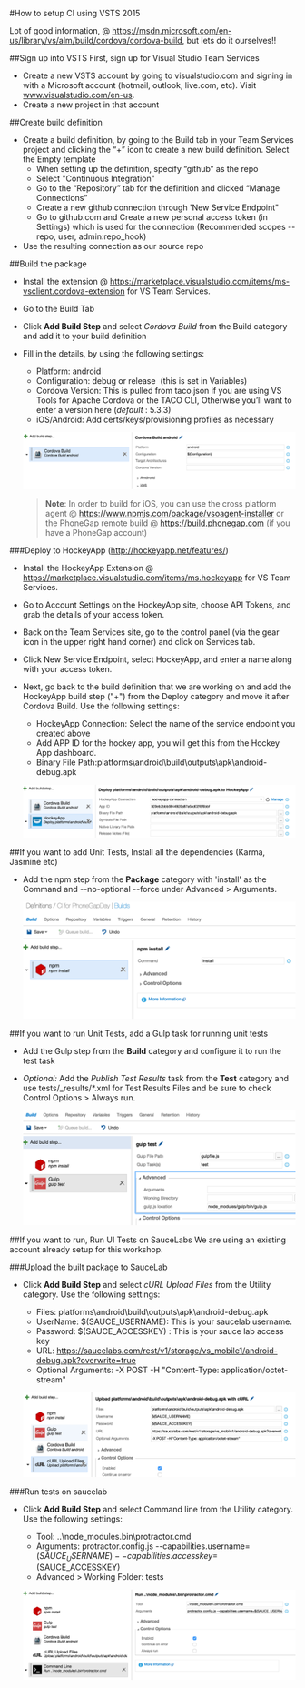 #How to setup CI using VSTS 2015

Lot of good information, @ https://msdn.microsoft.com/en-us/library/vs/alm/build/cordova/cordova-build, but lets do it ourselves!!

##Sign up into VSTS
First, sign up for Visual Studio Team Services
- Create a new VSTS account by going to visualstudio.com and signing in with a Microsoft account (hotmail, outlook, live.com, etc). Visit www.visualstudio.com/en-us. 
- Create a new project in that account

##Create build definition
- Create a build definition, by going to the Build tab in your Team Services project and clicking the “+” icon to create a new build definition. Select the Empty template
    - When setting up the definition, specify “github” as the repo
    - Select "Continuous Integration"
    - Go to the “Repository” tab for the definition and clicked “Manage Connections”
    - Create a new github connection through 'New Service Endpoint"
    - Go to github.com and Create a new personal access token (in Settings) which is used for the connection (Recommended scopes -- repo, user, admin:repo_hook)
- Use the resulting connection as our source repo
 
##Build the package
- Install the extension @ https://marketplace.visualstudio.com/items/ms-vsclient.cordova-extension for VS Team Services.
- Go to the Build Tab
- Click **Add Build Step** and select *Cordova Build* from the Build category and add it to your build definition
- Fill in the details, by using the following settings: 
    - Platform: android
    - Configuration: debug or release  (this is set in Variables)
    - Cordova Version: This is pulled from taco.json if you are using VS Tools for Apache Cordova or the TACO CLI, Otherwise you’ll want to enter a version here (*default* : 5.3.3)
    - iOS/Android: Add certs/keys/provisioning profiles as necessary
 
  ![build](../assets/build.png)
 
  >**Note**:
In order to build for iOS, you can use the cross platform agent @ https://www.npmjs.com/package/vsoagent-installer or the PhoneGap remote build @ https://build.phonegap.com (if you have a PhoneGap account)

###Deploy to HockeyApp (http://hockeyapp.net/features/)
- Install the HockeyApp Extension @ https://marketplace.visualstudio.com/items/ms.hockeyapp for VS Team Services.
- Go to Account Settings on the HockeyApp site, choose API Tokens, and grab the details of your access token.
- Back on the Team Services site, go to the control panel (via the gear icon in the upper right hand corner) and click on Services tab.
- Click New Service Endpoint, select HockeyApp, and enter a name along with your access token. 
- Next, go back to the build definition that we are working on and add the HockeyApp build step ("+") from the Deploy category and move it after Cordova Build. Use the following settings:
    - HockeyApp Connection: Select the name of the service endpoint you created above
    - Add APP ID for the hockey app, you will get this from the Hockey App dashboard.
    - Binary File Path:platforms\android\build\outputs\apk\android-debug.apk
   
  ![deploy to hockeyapp](../assets/deployhockeyapp.png)

##If you want to add Unit Tests, Install all the dependencies (Karma, Jasmine etc) 
- Add the npm step from the **Package** category with 'install' as the Command and --no-optional --force under Advanced > Arguments.

    ![npm install](../assets/npminstall.png)
    
##If you want to run Unit Tests, add a Gulp task for running unit tests
- Add the Gulp step from the **Build** category and configure it to run the test task
- *Optional:* Add the *Publish Test Results* task from the **Test** category and use tests/_results/*.xml for Test Results Files and be sure to check Control Options > Always run.
    
    ![gulp test](../assets/gulptest.png)

##If you want to run, Run UI Tests on SauceLabs
We are using an existing account already setup for this workshop. 

###Upload the built package to SauceLab
- Click **Add Build Step** and select *cURL Upload Files* from the Utility category. Use the following settings: 
    - Files: platforms\android\build\outputs\apk\android-debug.apk
    - UserName: $(SAUCE_USERNAME):  This is your saucelab username.
    - Password: $(SAUCE_ACCESSKEY) : This is your sauce lab access key
    - URL: https://saucelabs.com/rest/v1/storage/vs_mobile1/android-debug.apk?overwrite=true
    - Optional Arguments: -X POST -H "Content-Type: application/octet-stream"

  ![upload to saucelab](../assets/uploadsauce.png)
  
###Run tests on saucelab
- Click **Add Build Step** and select Command line from the Utility category. Use the following settings: 
    - Tool: ..\node_modules\.bin\protractor.cmd
    - Arguments: protractor.config.js --capabilities.username=$(SAUCE_USERNAME) --capabilities.accesskey=$(SAUCE_ACCESSKEY)
    - Advanced > Working Folder: tests
 
  ![run UI tests](../assets/uitest.png)
